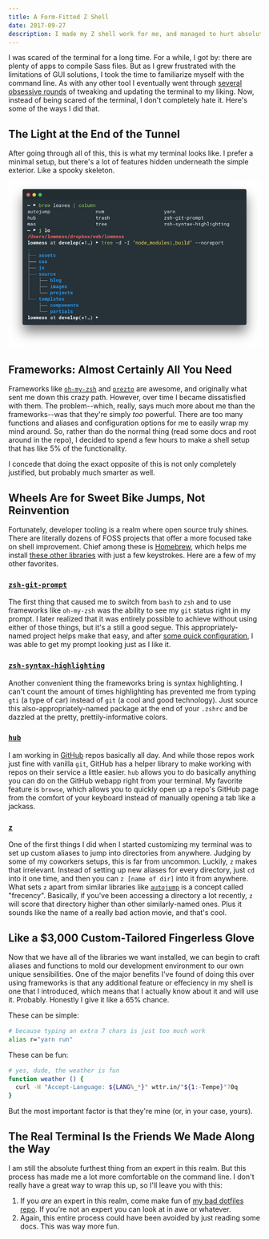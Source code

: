 ```yaml
---
title: A Form-Fitted Z Shell
date: 2017-09-27
description: I made my Z shell work for me, and managed to hurt absolutely no one else in the process.
---
```


I was scared of the terminal for a long time. For a while, I got by: there are plenty of apps to compile Sass files. But
as I grew frustrated with the limitations of GUI solutions, I took the time to familiarize myself with the command line.
As with any other tool I eventually went through
[several obsessive rounds](https://twitter.com/lowmess/status/903714807022469120) of tweaking and updating the terminal
to my liking. Now, instead of being scared of the terminal, I don't completely hate it. Here's some of the ways I did
that.

## The Light at the End of the Tunnel

After going through all of this, this is what my terminal looks like. I prefer a minimal setup, but there's a lot of
features hidden underneath the simple exterior. Like a spooky skeleton.

![My Hyper terminal, showing some configuration](./result.png)

## Frameworks: Almost Certainly All You Need

Frameworks like [`oh-my-zsh`](http://ohmyz.sh/) and [`prezto`](https://github.com/sorin-ionescu/prezto) are awesome, and
originally what sent me down this crazy path. However, over time I became dissatisfied with them. The problem--which,
really, says much more about me than the frameworks--was that they're simply _too_ powerful. There are too many
functions and aliases and configuration options for me to easily wrap my mind around. So, rather than do the normal
thing (read some docs and root around in the repo), I decided to spend a few hours to make a shell setup that has like
5% of the functionality.

I concede that doing the exact opposite of this is not only completely justified, but probably much smarter as well.

## Wheels Are for Sweet Bike Jumps, Not Reinvention

Fortunately, developer tooling is a realm where open source truly shines. There are literally dozens of FOSS projects
that offer a more focused take on shell improvement. Chief among these is [Homebrew](https://brew.sh/), which helps me
install [these other libraries](https://github.com/unixorn/awesome-zsh-plugins#plugins) with just a few keystrokes. Here
are a few of my other favorites.

### [`zsh-git-prompt`](https://github.com/olivierverdier/zsh-git-prompt)

The first thing that caused me to switch from `bash` to `zsh` and to use frameworks like `oh-my-zsh` was the ability to
see my `git` status right in my prompt. I later realized that it was entirely possible to achieve without using either
of those things, but it's a still a good segue. This appropriately-named project helps make that easy, and after
[some quick configuration](https://github.com/lowmess/dotfiles/blob/e7bc15f22ba756a0106285229e0c930ee4f6dd0a/.zshrc#L24-L41),
I was able to get my prompt looking just as I like it.

### [`zsh-syntax-highlighting`](https://github.com/zsh-users/zsh-syntax-highlighting)

Another convenient thing the frameworks bring is syntax highlighting. I can't count the amount of times highlighting has
prevented me from typing `gti` (a type of car) instead of `git` (a cool and good technology). Just source this
also-appropriately-named package at the end of your `.zshrc` and be dazzled at the pretty, prettily-informative colors.

### [`hub`](https://hub.github.com)

I am working in [GitHub](https://github.com) repos basically all day. And while those repos work just fine with vanilla
`git`, GitHub has a helper library to make working with repos on their service a little easier. `hub` allows you to do
basically anything you can do on the GitHub webapp right from your terminal. My favorite feature is `browse`, which
allows you to quickly open up a repo's GitHub page from the comfort of your keyboard instead of manually opening a tab
like a jackass.

### [`z`](https://github.com/rupa/z)

One of the first things I did when I started customizing my terminal was to set up custom aliases to jump into
directories from anywhere. Judging by some of my coworkers setups, this is far from uncommon. Luckily, `z` makes that
irrelevant. Instead of setting up new aliases for every directory, just `cd` into it one time, and then you can `z [name
of dir]` into it from anywhere. What sets `z` apart from similar libraries like
[`autojump`](https://github.com/wting/autojump) is a concept called "frecency". Basically, if you've been accessing a
directory a lot recently, `z` will score that directory higher than other similarly-named ones. Plus it sounds like the
name of a really bad action movie, and that's cool.

## Like a $3,000 Custom-Tailored Fingerless Glove

Now that we have all of the libraries we want installed, we can begin to craft aliases and functions to mold our
development environment to our own unique sensibilities. One of the major benefits I've found of doing this over using
frameworks is that any additional feature or effeciency in my shell is one that I introduced, which means that I
actually know about it and will use it. Probably. Honestly I give it like a 65% chance.

These can be simple:

```bash
# because typing an extra 7 chars is just too much work
alias r="yarn run"
```

These can be fun:

```bash
# yes, dude, the weather is fun
function weather () {
  curl -H "Accept-Language: ${LANG%_*}" wttr.in/"${1:-Tempe}"?0q
}
```

But the most important factor is that they're mine (or, in your case, yours).

## The Real Terminal Is the Friends We Made Along the Way

I am still the absolute furthest thing from an expert in this realm. But this process has made me a lot more comfortable
on the command line. I don't really have a great way to wrap this up, so I'll leave you with this:

1. If you _are_ an expert in this realm, come make fun of [my bad dotfiles repo](https://github.com/lowmess/dotfiles).
   If you're not an expert you can look at in awe or whatever.
1. Again, this entire process could have been avoided by just reading some docs. This was way more fun.
